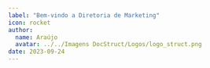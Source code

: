 ```yaml
---
label: "Bem-vindo a Diretoria de Marketing"
icon: rocket
author:
  name: Araújo
  avatar: ../../Imagens DocStruct/Logos/logo_struct.png
date: 2023-09-24
---
```


